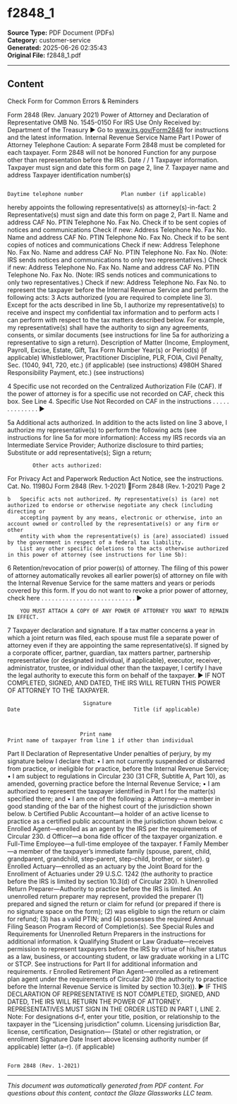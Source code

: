 ﻿# f2848_1

**Source Type:** PDF Document (PDFs)  
**Category:** customer-service  
**Generated:** 2025-06-26 02:35:43  
**Original File:** f2848_1.pdf

---

## Content

Check Form for Common Errors & Reminders


Form    2848
(Rev. January 2021)
                                                      Power of Attorney
                                               and Declaration of Representative
                                                                                                                                       OMB No. 1545-0150
                                                                                                                                        For IRS Use Only
                                                                                                                                      Received by:
Department of the Treasury
                                      ▶ Go to www.irs.gov/Form2848 for instructions and the latest information.
Internal Revenue Service                                                                                                              Name
 Part I        Power of Attorney                                                                                                      Telephone
               Caution: A separate Form 2848 must be completed for each taxpayer. Form 2848 will not be honored                       Function
               for any purpose other than representation before the IRS.                                                              Date           /   /
   1     Taxpayer information. Taxpayer must sign and date this form on page 2, line 7.
Taxpayer name and address                                                                Taxpayer identification number(s)

                                                                                         Daytime telephone number            Plan number (if applicable)

hereby appoints the following representative(s) as attorney(s)-in-fact:
  2    Representative(s) must sign and date this form on page 2, Part II.
Name and address                                                                            CAF No.
                                                                                            PTIN
                                                                                            Telephone No.
                                                                                           Fax No.
Check if to be sent copies of notices and communications                        Check if new: Address            Telephone No.               Fax No.
Name and address                                                                            CAF No.
                                                                                           PTIN
                                                                                           Telephone No.
                                                                                           Fax No.
Check if to be sent copies of notices and communications                        Check if new: Address            Telephone No.               Fax No.
Name and address                                                                            CAF No.
                                                                                            PTIN
                                                                                           Telephone No.
                                                                                           Fax No.
(Note: IRS sends notices and communications to only two representatives.)       Check if new: Address            Telephone No.               Fax No.
Name and address                                                                            CAF No.
                                                                                            PTIN
                                                                                            Telephone No.
                                                                                        Fax No.
(Note: IRS sends notices and communications to only two representatives.) Check if new: Address                  Telephone No.               Fax No.
to represent the taxpayer before the Internal Revenue Service and perform the following acts:
   3     Acts authorized (you are required to complete line 3). Except for the acts described in line 5b, I authorize my representative(s) to receive and
         inspect my confidential tax information and to perform acts I can perform with respect to the tax matters described below. For example, my
         representative(s) shall have the authority to sign any agreements, consents, or similar documents (see instructions for line 5a for authorizing a
         representative to sign a return).
 Description of Matter (Income, Employment, Payroll, Excise, Estate, Gift,
                                                                                        Tax Form Number                  Year(s) or Period(s) (if applicable)
  Whistleblower, Practitioner Discipline, PLR, FOIA, Civil Penalty, Sec.
                                                                                (1040, 941, 720, etc.) (if applicable)           (see instructions)
     4980H Shared Responsibility Payment, etc.) (see instructions)




   4     Specific use not recorded on the Centralized Authorization File (CAF). If the power of attorney is for a specific use not recorded on
         CAF, check this box. See Line 4. Specific Use Not Recorded on CAF in the instructions . . . . . . . . . . . . . .                  ▶

   5a    Additional acts authorized. In addition to the acts listed on line 3 above, I authorize my representative(s) to perform the following acts (see
         instructions for line 5a for more information):  Access my IRS records via an Intermediate Service Provider;
            Authorize disclosure to third parties;        Substitute or add representative(s);         Sign a return;




            Other acts authorized:



For Privacy Act and Paperwork Reduction Act Notice, see the instructions.                           Cat. No. 11980J                  Form 2848 (Rev. 1-2021)
Form 2848 (Rev. 1-2021)                                                                                                                                Page 2

    b   Specific acts not authorized. My representative(s) is (are) not authorized to endorse or otherwise negotiate any check (including directing or
        accepting payment by any means, electronic or otherwise, into an account owned or controlled by the representative(s) or any firm or other
        entity with whom the representative(s) is (are) associated) issued by the government in respect of a federal tax liability.
        List any other specific deletions to the acts otherwise authorized in this power of attorney (see instructions for line 5b):


  6     Retention/revocation of prior power(s) of attorney. The filing of this power of attorney automatically revokes all earlier power(s) of
        attorney on file with the Internal Revenue Service for the same matters and years or periods covered by this form. If you do not want to
        revoke a prior power of attorney, check here . . . . . . . . . . . . . . . . . . . . . . . . . . .                                    ▶

        YOU MUST ATTACH A COPY OF ANY POWER OF ATTORNEY YOU WANT TO REMAIN IN EFFECT.
  7     Taxpayer declaration and signature. If a tax matter concerns a year in which a joint return was filed, each spouse must file a separate power
        of attorney even if they are appointing the same representative(s). If signed by a corporate officer, partner, guardian, tax matters partner,
        partnership representative (or designated individual, if applicable), executor, receiver, administrator, trustee, or individual other than the
        taxpayer, I certify I have the legal authority to execute this form on behalf of the taxpayer.
        ▶ IF NOT COMPLETED, SIGNED, AND DATED, THE IRS WILL RETURN THIS POWER OF ATTORNEY TO THE TAXPAYER.




                            Signature                                        Date                                    Title (if applicable)



                           Print name                                               Print name of taxpayer from line 1 if other than individual
 Part II      Declaration of Representative
 Under penalties of perjury, by my signature below I declare that:
• I am not currently suspended or disbarred from practice, or ineligible for practice, before the Internal Revenue Service;
• I am subject to regulations in Circular 230 (31 CFR, Subtitle A, Part 10), as amended, governing practice before the Internal Revenue Service;
• I am authorized to represent the taxpayer identified in Part I for the matter(s) specified there; and
• I am one of the following:
   a Attorney—a member in good standing of the bar of the highest court of the jurisdiction shown below.
   b Certified Public Accountant—a holder of an active license to practice as a certified public accountant in the jurisdiction shown below.
   c Enrolled Agent—enrolled as an agent by the IRS per the requirements of Circular 230.
   d Officer—a bona fide officer of the taxpayer organization.
   e Full-Time Employee—a full-time employee of the taxpayer.
  f Family Member—a member of the taxpayer’s immediate family (spouse, parent, child, grandparent, grandchild, step-parent, step-child, brother, or sister).
  g Enrolled Actuary—enrolled as an actuary by the Joint Board for the Enrollment of Actuaries under 29 U.S.C. 1242 (the authority to practice before
    the IRS is limited by section 10.3(d) of Circular 230).
  h Unenrolled Return Preparer—Authority to practice before the IRS is limited. An unenrolled return preparer may represent, provided the preparer (1)
    prepared and signed the return or claim for refund (or prepared if there is no signature space on the form); (2) was eligible to sign the return or
    claim for refund; (3) has a valid PTIN; and (4) possesses the required Annual Filing Season Program Record of Completion(s). See Special Rules
    and Requirements for Unenrolled Return Preparers in the instructions for additional information.
  k Qualifying Student or Law Graduate—receives permission to represent taxpayers before the IRS by virtue of his/her status as a law, business, or
    accounting student, or law graduate working in a LITC or STCP. See instructions for Part II for additional information and requirements.
  r Enrolled Retirement Plan Agent—enrolled as a retirement plan agent under the requirements of Circular 230 (the authority to practice before the
    Internal Revenue Service is limited by section 10.3(e)).
      ▶ IF THIS DECLARATION OF REPRESENTATIVE IS NOT COMPLETED, SIGNED, AND DATED, THE IRS WILL RETURN THE
      POWER OF ATTORNEY. REPRESENTATIVES MUST SIGN IN THE ORDER LISTED IN PART I, LINE 2.
Note: For designations d–f, enter your title, position, or relationship to the taxpayer in the “Licensing jurisdiction” column.
                    Licensing jurisdiction   Bar, license, certification,
  Designation—
                        (State) or other     registration, or enrollment                               Signature                                   Date
   Insert above
                     licensing authority       number (if applicable)
    letter (a–r).
                         (if applicable)




                                                                                                                                       Form 2848 (Rev. 1-2021)

---

*This document was automatically generated from PDF content. For questions about this content, contact the Glaze Glassworks LLC team.*
